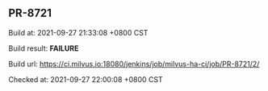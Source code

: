<h2><a name="pr-8721" class="anchor" href="#pr-8721" rel="nofollow" aria-hidden="true"><span class="octicon octicon-link"></span></a>PR-8721</h2>

<p>Build at: 2021-09-27 21:33:08 +0800 CST</p>

<p>Build result: <strong>FAILURE</strong></p>

<p>Build url: <a href="https://ci.milvus.io:18080/jenkins/job/milvus-ha-ci/job/PR-8721/2/" rel="nofollow">https://ci.milvus.io:18080/jenkins/job/milvus-ha-ci/job/PR-8721/2/</a></p>

<p>Checked at: 2021-09-27 22:00:08 +0800 CST</p>
